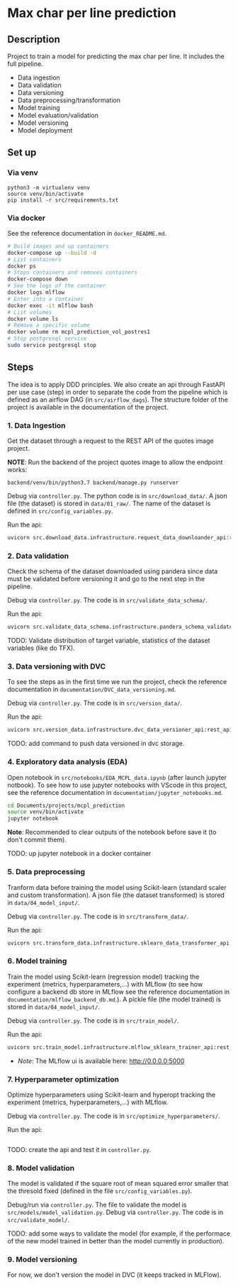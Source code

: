 Max char per line prediction
==============================

## Description

Project to train a model for predicting the max char per line. It includes the full pipeline.

- Data ingestion
- Data validation
- Data versioning
- Data preprocessing/transformation
- Model training
- Model evaluation/validation
- Model versioning
- Model deployment


## Set up

### Via venv
```
python3 -m virtualenv venv
source venv/bin/activate
pip install -r src/requirements.txt
```

### Via docker

See the reference documentation in `docker_README.md`.
```bash
# Build images and up containers
docker-compose up --build -d
# List containers
docker ps
# Stops containers and removes containers
docker-compose down
# See the logs of the container
docker logs mlflow
# Enter into a container
docker exec -it mlflow bash
# List volumes
docker volume ls
# Remove a specific volume
docker volume rm mcpl_prediction_vol_postres1
# Stop postgresql service
sudo service postgresql stop
```

## Steps

The idea is to apply DDD principles. We also create an api through FastAPI per use case (step) in order to separate the code from the pipeline which is defined as an airflow DAG (in `src/airflow_dags`). The structure folder of the project is available in the documentation of the project.

### 1. Data Ingestion

Get the dataset through a request to the REST API of the quotes image project.

**NOTE**: Run the backend of the project quotes image to allow the endpoint works:
```
backend/venv/bin/python3.7 backend/manage.py runserver
```

Debug via `controller.py`. The python code is in `src/download_data/`. A json file (the dataset) is stored in `data/01_raw/`. The name of the dataset is defined in `src/config_variables.py`.

Run the api: 
```bash
uvicorn src.download_data.infrastructure.request_data_downloander_api:rest_api --port 1213
```
### 2. Data validation

Check the schema of the dataset downloaded using pandera since data must be validated before versioning it and go to the next step in the pipeline.

Debug via `controller.py`. The code is in `src/validate_data_schema/`.

Run the api: 
```bash
uvicorn src.validate_data_schema.infrastructure.pandera_schema_validator_api:rest_api --port 1214
```

TODO: Validate distribution of target variable, statistics of the dataset variables (like do TFX).


### 3. Data versioning with DVC

To see the steps as in the first time we run the project, check the reference documentation in `documentation/DVC_data_versioning.md`.

Debug via `controller.py`. The code is in `src/version_data/`.

Run the api: 
```bash
uvicorn src.version_data.infrastructure.dvc_data_versioner_api:rest_api --port 1217
```

TODO: add command to push data versioned in dvc storage.


### 4. Exploratory data analysis (EDA)

Open notebook in `src/notebooks/EDA_MCPL_data.ipynb` (after launch jupyter notbook). To see how to use jupyter notebooks with VScode in this project, see the reference documentation in `documentation/jupyter_notebooks.md`.

```bash
cd Documents/projects/mcpl_prediction
source venv/bin/activate
jupyter notebook
```
**Note**: Recommended to clear outputs of the notebook before save it (to don't commit them).

TODO: up jupyter notebook in a docker container


### 5. Data preprocessing 

Tranform data before training the model using Scikit-learn (standard scaler and custom transformation). A json file (the dataset transformed) is stored in `data/04_model_input/`.

Debug via `controller.py`. The code is in `src/transform_data/`.

Run the api: 
```bash
uvicorn src.transform_data.infrastructure.sklearn_data_transformer_api:rest_api --port 1215
```

### 6. Model training

Train the model using Scikit-learn (regression model) tracking the experiment (metrics, hyperparameters,...) with MLflow (to see how configure a backend db store in MLflow see the reference documentation in `documentation/mlflow_backend_db.md`.). A pickle file (the model trained) is stored in `data/04_model_input/`.

Debug via `controller.py`. The code is in `src/train_model/`.

Run the api: 
```bash
uvicorn src.train_model.infrastructure.mlflow_sklearn_trainer_api:rest_api --port 1216
```

- *Note*: The MLflow ui is available here: http://0.0.0.0:5000 

### 7. Hyperparameter optimization

Optimize hyperparameters using Scikit-learn and hyperopt tracking the experiment (metrics, hyperparameters,...) with MLflow.

Debug via `controller.py`. The code is in `src/optimize_hyperparameters/`.

Run the api: 
```bash

```
TODO: create the api and test it in `controller.py`.

### 8. Model validation

The model is validated if the square root of mean squared error smaller that the thresold fixed (defined in the file `src/config_variables.py`).

Debug/run via `controller.py`. The file to validate the model is `src/models/model_validation.py`.
Debug via `controller.py`. The code is in `src/validate_model/`.

TODO: add some ways to validate the model (for example, if the performace of the new model trained in better than the model currently in production).

### 9. Model versioning

For now, we don't version the model in DVC (it keeps tracked in MLFlow).
